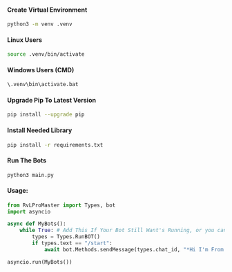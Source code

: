 #### Create Virtual Environment
```bash
python3 -m venv .venv
```
#### Linux Users
```bash
source .venv/bin/activate
```
#### Windows Users (CMD)
```bat
\.venv\bin\activate.bat
```
#### Upgrade Pip To Latest Version
```bash
pip install --upgrade pip
```
#### Install Needed Library 
```bash
pip install -r requirements.txt
```
#### Run The Bots
```bash
python3 main.py
```

#### Usage:
```python
from RvLProMaster import Types, bot
import asyncio

async def MyBots():
    while True: # Add This If Your Bot Still Want's Running, or you can see file main.py
        types = Types.RunBOT()
        if types.text == "/start":
            await bot.Methods.sendMessage(types.chat_id, "*Hi I'm From `/start`*","MarkdownV2")

asyncio.run(MyBots())
